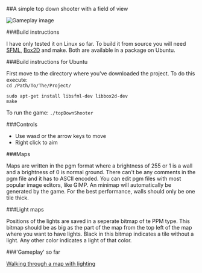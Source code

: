 ##A simple top down shooter with a field of view

![Gameplay image](http://i.imgur.com/S7F1eeI.jpg)

###Build instructions

I have only tested it on Linux so far. To build it from source you will need [SFML](http://www.sfml-dev.org/download.php), [Box2D](http://box2d.org/) and make. Both are available in a package on Ubuntu.

###Build instructions for Ubuntu

First move to the directory where you've downloaded the project. To do this execute:  
`cd /Path/To/The/Project/`

`sudo apt-get install libsfml-dev libbox2d-dev`  
`make`

To run the game:
`./topDownShooter`

###Controls
- Use wasd or the arrow keys to move
- Right click to aim

###Maps

Maps are written in the pgm format where a brightness of 255 or 1 is a wall and a brightness of 0 is normal ground. There can't be any comments in the pgm file and it has to ASCII encoded. You can edit pgm files with most popular image editors, like GIMP. An minimap will automatically be generated by the game. For the best performance, walls should only be one tile thick.

###Light maps

Positions of the lights are saved in a seperate bitmap of te PPM type. This bitmap should be as big as the part of the map from the top left of the map where you want to have lights. Black in this bitmap indicates a tile without a light. Any other color indicates a light of that color.

###'Gameplay' so far

[Walking through a map with lighting](https://gfycat.com/UnfinishedBoilingBarebirdbat)
